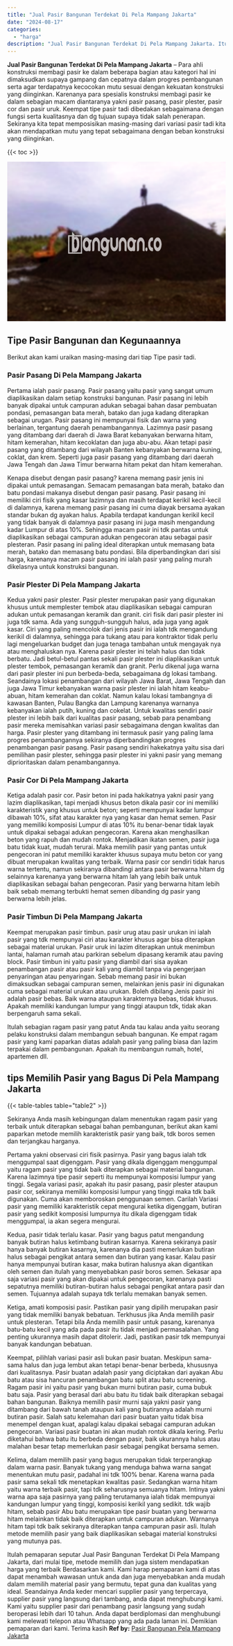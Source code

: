 ```yaml
---
title: "Jual Pasir Bangunan Terdekat Di Pela Mampang Jakarta"
date: "2024-08-17"
categories: 
  - "harga"
description: "Jual Pasir Bangunan Terdekat Di Pela Mampang Jakarta. Itulah pemaparan seputar Jual Pasir Bangunan Terdekat Di Pela Mampang Jakarta, dari mulai tipe, metode..."
---
```


**Jual Pasir Bangunan Terdekat Di Pela Mampang Jakarta** – Para ahli konstruksi membagi pasir ke dalam beberapa bagian atau kategori hal ini dimaksudkan supaya gampang dan cepatnya dalam progres pembangunan serta agar terdapatnya kecocokan mutu sesuai dengan kekuatan konstruksi yang diinginkan. Karenanya para spesialis konstruksi membagi pasir ke dalam sebagian macam diantaranya yakni pasir pasang, pasir plester, pasir cor dan pasir uruk. Keempat tipe pasir tadi dibedakan sebagaimana dengan fungsi serta kualitasnya dan dg tujuan supaya tidak salah penerapan. Sekiranya kita tepat memposisikan masing-masing dari variasi pasir tadi kita akan mendapatkan mutu yang tepat sebagaimana dengan beban konstruksi yang diinginkan.

{{< toc >}}

![Jual Pasir Bangunan Terdekat Di Pela Mampang Jakarta](/images/jual-pasir-bangunan-68.png)

## Tipe Pasir Bangunan dan Kegunaannya

Berikut akan kami uraikan masing-masing dari tiap Tipe pasir tadi.

### Pasir Pasang Di Pela Mampang Jakarta

Pertama ialah pasir pasang. Pasir pasang yaitu pasir yang sangat umum diaplikasikan dalam setiap konstruksi bangunan. Pasir pasang ini lebih banyak dipakai untuk campuran adukan sebagai bahan dasar pembuatan pondasi, pemasangan bata merah, batako dan juga kadang diterapkan sebagai urugan. Pasir pasang ini mempunyai fisik dan warna yang berlainan, tergantung daerah penambangannya. Lazimnya pasir pasang yang ditambang dari daerah di Jawa Barat kebanyakan berwarna hitam, hitam kemerahan, hitam kecoklatan dan juga abu-abu. Akan tetapi pasir pasang yang ditambang dari wilayah Banten kebanyakan berwarna kuning, coklat, dan krem. Seperti juga pasir pasang yang ditambang dari daerah Jawa Tengah dan Jawa Timur berwarna hitam pekat dan hitam kemerahan.

Kenapa disebut dengan pasir pasang? karena memang pasir jenis ini dipakai untuk pemasangan. Semacam pemasangan bata merah, batako dan batu pondasi makanya disebut dengan pasir pasang. Pasir pasang ini memiliki ciri fisik yang kasar lazimnya dan masih terdapat kerikil kecil-kecil di dalamnya, karena memang pasir pasang ini cuma diayak bersama ayakan standar bukan dg ayakan halus. Apabila terdapat kandungan kerikil kecil yang tidak banyak di dalamnya pasir pasang ini juga masih mengandung kadar Lumpur di atas 10%. Sehingga macam pasir ini tdk pantas untuk diaplikasikan sebagai campuran adukan pengecoran atau sebagai pasir plesteran. Pasir pasang ini paling ideal diterapkan untuk memasang bata merah, batako dan memasang batu pondasi. Bila diperbandingkan dari sisi harga, karenanya macam pasir pasang ini ialah pasir yang paling murah dikelasnya untuk konstruksi bangunan.

### Pasir Plester Di Pela Mampang Jakarta

Kedua yakni pasir plester. Pasir plester merupakan pasir yang digunakan khusus untuk memplester tembok atau diaplikasikan sebagai campuran adukan untuk pemasangan keramik dan granit. ciri fisik dari pasir plester ini juga tdk sama. Ada yang sungguh-sungguh halus, ada juga yang agak kasar. Ciri yang paling mencolok dari jenis pasir ini ialah tdk mengandung kerikil di dalamnya, sehingga para tukang atau para kontraktor tidak perlu lagi mengeluarkan budget dan juga tenaga tambahan untuk mengayak nya atau menghaluskan nya. Karena pasir plester ini telah halus dan tidak berbatu. Jadi betul-betul pantas sekali pasir plester ini diaplikasikan untuk plester tembok, pemasangan keramik dan granit. Perlu dikenal juga warna dari pasir plester ini pun berbeda-beda, sebagaimana dg lokasi tambang. Seandainya lokasi penambangan dari wilayah Jawa Barat, Jawa Tengah dan juga Jawa Timur kebanyakan warna pasir plester ini ialah hitam keabu-abuan, hitam kemerahan dan coklat. Namun kalau lokasi tambangnya di kawasan Banten, Pulau Bangka dan Lampung karenanya warnanya kebanyakan ialah putih, kuning dan cokelat. Untuk kwalitas sendiri pasir plester ini lebih baik dari kualitas pasir pasang, sebab para penambang pasir mereka memisahkan variasi pasir sebagaimana dengan kwalitas dan harga. Pasir plester yang ditambang ini termasuk pasir yang paling lama progres penambangannya sekiranya diperbandingkan progres penambangan pasir pasang. Pasir pasang sendiri hakekatnya yaitu sisa dari pemilihan pasir plester, sehingga pasir plester ini yakni pasir yang memang diprioritaskan dalam penambangannya.

### Pasir Cor Di Pela Mampang Jakarta

Ketiga adalah pasir cor. Pasir beton ini pada hakikatnya yakni pasir yang lazim diaplikasikan, tapi menjadi khusus beton dikala pasir cor ini memiliki karakteristik yang khusus untuk beton; seperti mempunyai kadar lumpur dibawah 10%, sifat atau karakter nya yang kasar dan hemat semen. Pasir yang memiliki komposisi Lumpur di atas 10% itu benar-benar tidak layak untuk dipakai sebagai adukan pengecoran. Karena akan menghasilkan beton yang rapuh dan mudah rontok. Menjadikan ikatan semen, pasir juga batu tidak kuat, mudah terurai. Maka memilih pasir yang pantas untuk pengecoran ini patut memiliki karakter khusus supaya mutu beton cor yang dibuat merupakan kwalitas yang terbaik. Warna pasir cor sendiri tidak harus warna tertentu, namun sekiranya dibandingi antara pasir berwarna hitam dg selainnya karenanya yang berwarna hitam lah yang lebih baik untuk diaplikasikan sebagai bahan pengecoran. Pasir yang berwarna hitam lebih baik sebab memang terbukti hemat semen dibanding dg pasir yang berwarna lebih jelas.

### Pasir Timbun Di Pela Mampang Jakarta

Keempat merupakan pasir timbun. pasir urug atau pasir urukan ini ialah pasir yang tdk mempunyai ciri atau karakter khusus agar bisa diterapkan sebagai material urukan. Pasir uruk ini lazim diterapkan untuk menimbun lantai, halaman rumah atau parkiran sebelum dipasang keramik atau paving block. Pasir timbun ini yaitu pasir yang diambil dari sisa ayakan penambangan pasir atau pasir kali yang diambil tanpa via pengerjaan penyaringan atau penyaringan. Sebab memang pasir ini bukan dimaksudkan sebagai campuran semen, melainkan jenis pasir ini digunakan cuma sebagai material urukan atau urukan. Boleh dibilang Jenis pasir ini adalah pasir bebas. Baik warna ataupun karakternya bebas, tidak khusus. Apakah memiliki kandungan lumpur yang tinggi ataupun tdk, tidak akan berpengaruh sama sekali.

Itulah sebagian ragam pasir yang patut Anda tau kalau anda yaitu seorang pelaku konstruksi dalam membangun sebuah bangunan. Ke empat ragam pasir yang kami paparkan diatas adalah pasir yang paling biasa dan lazim terpakai dalam pembangunan. Apakah itu membangun rumah, hotel, apartemen dll.

## tips Memilih Pasir yang Bagus Di Pela Mampang Jakarta

{{< table-tables table="table2" >}}

Sekiranya Anda masih kebingungan dalam menentukan ragam pasir yang terbaik untuk diterapkan sebagai bahan pembangunan, berikut akan kami paparkan metode memilih karakteristik pasir yang baik, tdk boros semen dan terjangkau harganya.

Pertama yakni observasi ciri fisik pasirnya. Pasir yang bagus ialah tdk menggumpal saat digenggam. Pasir yang dikala digenggam menggumpal yaitu ragam pasir yang tidak baik diterapkan sebagai material bangunan. Karena lazimnya tipe pasir seperti itu mempunyai komposisi lumpur yang tinggi. Segala variasi pasir, apakah itu pasir pasang, pasir plester ataupun pasir cor, sekiranya memiliki komposisi lumpur yang tinggi maka tdk baik digunakan. Cuma akan memboroskan penggunaan semen. Carilah Variasi pasir yang memiliki karakteristik cepat mengurai ketika digenggam, butiran pasir yang sedikit komposisi lumpurnya itu dikala digenggam tidak menggumpal, ia akan segera mengurai.

Kedua, pasir tidak terlalu kasar. Pasir yang bagus patut mengandung banyak butiran halus ketimbang butiran kasarnya. Karena sekiranya pasir hanya banyak butiran kasarnya, karenanya dia pasti memerlukan butiran halus sebagai pengikat antara semen dan butiran yang kasar. Kalau pasir hanya mempunyai butiran kasar, maka butiran halusnya akan digantikan oleh semen dan itulah yang menyebabkan pasir boros semen. Sekasar apa saja variasi pasir yang akan dipakai untuk pengecoran, karenanya pasti sepatutnya memiliki butiran-butiran halus sebagai pengikat antara pasir dan semen. Tujuannya adalah supaya tdk terlalu memakan banyak semen.

Ketiga, amati komposisi pasir. Pastikan pasir yang dipilih merupakan pasir yang tidak memiliki banyak bebatuan. Terkhusus jika Anda memilih pasir untuk plesteran. Tetapi bila Anda memilih pasir untuk pasang, karenanya batu-batu kecil yang ada pada pasir itu tidak menjadi permasalahan. Yang penting ukurannya masih dapat ditolerir. Jadi, pastikan pasir tdk mempunyai banyak kandungan bebatuan.

Keempat, pilihlah variasi pasir asli bukan pasir buatan. Meskipun sama-sama halus dan juga lembut akan tetapi benar-benar berbeda, khususnya dari kualitasnya. Pasir buatan adalah pasir yang diciptakan dari ayakan Abu batu atau sisa hancuran penambangan batu split atau batu screening. Ragam pasir ini yaitu pasir yang bukan murni butiran pasir, cuma bubuk batu saja. Pasir yang berasal dari abu batu itu tidak baik diterapkan sebagai bahan bangunan. Baiknya memilih pasir murni saja yakni pasir yang ditambang dari bawah tanah ataupun kali yang butirannya adalah murni butiran pasir. Salah satu kelemahan dari pasir buatan yaitu tidak bisa menempel dengan kuat, apalagi kalau dipakai sebagai campuran adukan pengecoran. Variasi pasir buatan ini akan mudah rontok dikala kering. Perlu diketahui bahwa batu itu berbeda dengan pasir, baik ukurannya halus atau malahan besar tetap memerlukan pasir sebagai pengikat bersama semen.

Kelima, dalam memilih pasir yang bagus merupakan tidak terperangkap dalam warna pasir. Banyak tukang yang menduga bahwa warna sangat menentukan mutu pasir, padahal ini tdk 100% benar. Karena warna pada pasir sama sekali tdk menetapkan kwalitas pasir. Sedangkan warna hitam yaitu warna terbaik pasir, tapi tdk seharusnya semuanya hitam. Intinya yakni warna apa saja pasirnya yang paling terutamanya ialah tidak mempunyai kandungan lumpur yang tinggi, komposisi kerikil yang sedikit. tdk wajib hitam, sebab pasir Abu batu merupakan tipe pasir buatan yang berwarna hitam melainkan tidak baik diterapkan untuk campuran adukan. Warnanya hitam tapi tdk baik sekiranya diterapkan tanpa campuran pasir asli. Itulah metode memilih pasir yang baik diaplikasikan sebagai material konstruksi yang mutunya pas.

Itulah pemaparan seputar Jual Pasir Bangunan Terdekat Di Pela Mampang Jakarta, dari mulai tipe, metode memilih dan juga sistem mendapatkan harga yang terbaik Berdasarkan kami. Kami harap pemaparan kami di atas dapat menambah wawasan untuk anda dan juga menyebabkan anda mudah dalam memilih material pasir yang bermutu, tepat guna dan kualitas yang ideal. Seandainya Anda keder mencari supplier pasir yang terpercaya, supplier pasir yang langsung dari tambang, anda dapat menghubungi kami. Kami yaitu supplier pasir dari penambang pasir langsung yang sudah beroperasi lebih dari 10 tahun. Anda dapat berdiplomasi dan menghubungi kami melewati telepon atau Whatsapp yang ada pada laman ini. Demikian pemaparan dari kami. Terima kasih
**Ref by:** [Pasir Bangunan Pela Mampang Jakarta](https://id.wikipedia.org/wiki/Pasir)
